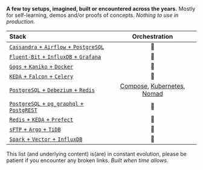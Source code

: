 **A few toy setups, imagined, built or encountered across the years.** Mostly for
self-learning, demos and/or proofs of concepts. _Nothing to use in production._

| Stack | Orchestration |
| :-- | :-: |
| [`Cassandra` + `Airflow` + `PostgreSQL`](cassandra-airflow-postgresql) | :construction: |
| [`Fluent-Bit` + `InfluxDB` + `Grafana`](fluentbit-influxdb-grafana) | :construction: |
| [`Gogs` + `Kaniko` + `Docker`](gogs-kaniko-docker) | :construction: |
| [`KEDA` + `Falcon` + `Celery`](keda-falcon-celery) | :construction: |
| [`PostgreSQL` + `Debezium` + `Redis`](postgresql-debezium-redis) | [Compose](postgresql-debezium-redis/docker-compose.yaml), [Kubernetes](postgresql-debezium-redis/kubernetes.yaml), [Nomad](postgresql-debezium-redis/nomad.hcl) |
| [`PostgreSQL` + `pg_graphql` + `PostgREST`](postgresql-pg_graphql-postgrest) | :construction: |
| [`Redis` + `KEDA` + `Prefect`](redis-keda-prefect) | :construction: |
| [`sFTP` + `Argo` + `TiDB`](sftp-argo-tidb) | :construction: |
| [`Spark` + `Vector` + `InfluxDB`](spark-vector-influxdb) | :construction: |

This list (and underlying content) is(are) in constant evolution, please be patient if
you encounter any broken links. _Built when time allows._

